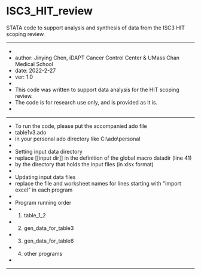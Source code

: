 # ISC3_HIT_review
STATA code to support analysis and synthesis of data from the ISC3 HIT scoping review.

***************************************
* 
* author: Jinying Chen, iDAPT Cancer Control Center & UMass Chan Medical School
* date: 2022-2-27
* ver: 1.0 
* 
* This code was written to support data analysis for the HIT scoping review.
* The code is for research use only, and is provided as it is.
* 
***************************************
* To run the code, please put the accompanied ado file  
* table1v3.ado
* in your personal ado directory like C:\ado\personal
* 
* Setting input data directory
*   replace [[input dir]] in the definition of the global macro datadir (line 41)
*   by the directory that holds the input files (in xlsx format)
* 
* Updating input data files
*   replace the file and worksheet names for lines starting with "import excel" in each program 
*
* Program running order
* 1. table_1_2
* 2. gen_data_for_table3
* 3. gen_data_for_table6
* 4. other programs
*
***************************************
